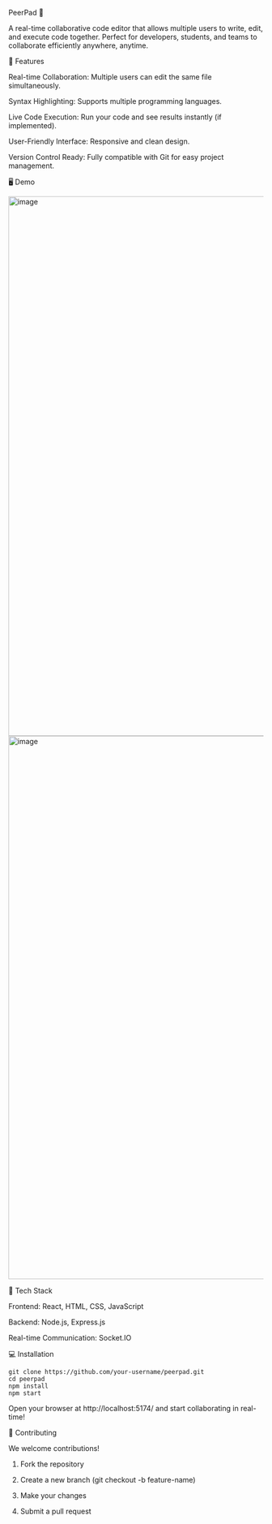PeerPad 📝

A real-time collaborative code editor that allows multiple users to write, edit, and execute code together. Perfect for developers, students, and teams to collaborate efficiently anywhere, anytime.

🌟 Features

Real-time Collaboration: Multiple users can edit the same file simultaneously.

Syntax Highlighting: Supports multiple programming languages.

Live Code Execution: Run your code and see results instantly (if implemented).

User-Friendly Interface: Responsive and clean design.

Version Control Ready: Fully compatible with Git for easy project management.

🖥 Demo

<img width="1879" height="1064" alt="image" src="https://github.com/user-attachments/assets/7dc6ad67-6acf-4265-952b-7d90293e73a5" />

<img width="1889" height="1071" alt="image" src="https://github.com/user-attachments/assets/b49ad2e2-b107-400a-949a-a4ce848e5582" />



🚀 Tech Stack

Frontend: React, HTML, CSS, JavaScript

Backend: Node.js, Express.js

Real-time Communication: Socket.IO

💻 Installation
```
git clone https://github.com/your-username/peerpad.git
cd peerpad
npm install
npm start
```

Open your browser at http://localhost:5174/ and start collaborating in real-time!

🤝 Contributing

 We welcome contributions!

1. Fork the repository

2. Create a new branch (git checkout -b feature-name)

2. Make your changes

4. Submit a pull request

   
